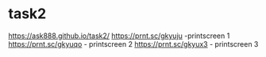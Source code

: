 # task2
https://ask888.github.io/task2/
https://prnt.sc/gkyuju -printscreen 1
https://prnt.sc/gkyuqo - printscreen 2
https://prnt.sc/gkyux3 - printscreen 3
